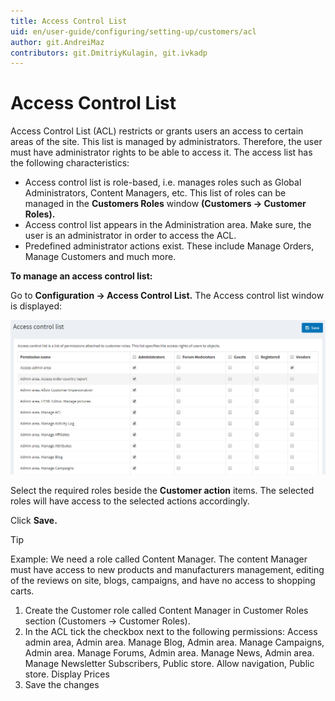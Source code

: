 ```yaml
---
title: Access Control List
uid: en/user-guide/configuring/setting-up/customers/acl
author: git.AndreiMaz
contributors: git.DmitriyKulagin, git.ivkadp
---
```


# Access Control List

Access Control List (ACL) restricts or grants users an access to certain areas of the site. This list is managed by administrators. Therefore, the user must have administrator rights to be able to access it. The access list has the following characteristics:

* Access control list is role-based, i.e. manages roles such as Global Administrators, Content Managers, etc. This list of roles can be managed in the **Customers Roles** window **(Customers → Customer Roles).**
* Access control list appears in the Administration area. Make sure, the user is an administrator in order to access the ACL.
* Predefined administrator actions exist. These include Manage Orders, Manage Customers and much more.

**To manage an access control list:**

Go to **Configuration → Access Control List.** The Access control list window is displayed:

![accesscontrollist](_static/acl/acl.png)

Select the required roles beside the **Customer action** items. The selected roles will have access to the selected actions accordingly.

Click **Save.**

> [!TIP]
> Example: We need a role called Content Manager. The content Manager must have access to new products and manufacturers management, editing of the reviews on site, blogs, campaigns, and have no access to shopping carts.
>
> 1. Create the Customer role called Content Manager in Customer Roles section (Customers → Customer Roles).
> 1. In the ACL tick the checkbox next to the following permissions: Access admin area, Admin area. Manage Blog, Admin area. Manage Campaigns, Admin area. Manage Forums, Admin area. Manage News, Admin area. Manage Newsletter Subscribers, Public store. Allow navigation, Public store. Display Prices
> 1. Save the changes
